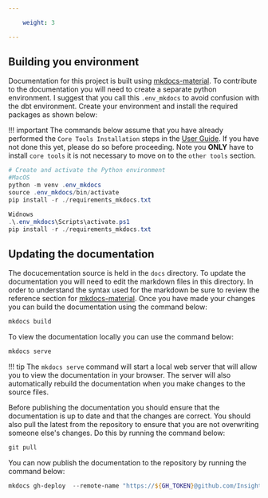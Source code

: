```yaml
---

    weight: 3

---
```


## Building you environment 
Documentation for this project is built using [mkdocs-material](https://squidfunk.github.io/mkdocs-material/). To contribute to the documentation you will need to create a separate python environment. I suggest that you call this `.env_mkdocs` to avoid confusion with the dbt environment. Create your environment and install the required packages as shown below:

!!! important 
    The commands below assume that you have already performed the `Core Tools Installation` steps in the [User Guide](../user_guide/index.md#core-tools-installation). If you have not done this yet, please do so before proceeding. Note you **ONLY** have to install `core tools` it is not necessary to move on to the `other tools` section. 

``` powershell title="Create and activate the Python environment"
# Create and activate the Python environment
#MacOS
python -m venv .env_mkdocs
source .env_mkdocs/bin/activate
pip install -r ./requirements_mkdocs.txt

Widnows
.\.env_mkdocs\Scripts\activate.ps1
pip install -r ./requirements_mkdocs.txt

```

## Updating the documentation
The docucementation source is held in the `docs` directory. To update the documentation you will need to edit the markdown files in this directory. In order to understand the syntax used for the markdown be sure to review the reference section for [mkdocs-material](https://squidfunk.github.io/mkdocs-material/reference/). Once you have made your changes you can build the documentation using the command below:

``` powershell title="Build the documentation"
mkdocs build
```

To view the documentation locally you can use the command below:

``` powershell title="View the documentation locally"
mkdocs serve
```

!!! tip
    The `mkdocs serve` command will start a local web server that will allow you to view the documentation in your browser. The server will also automatically rebuild the documentation when you make changes to the source files.


Before publishing the documentation you should ensure that the documentation is up to date and that the changes are correct. You should also pull the latest from the repository to ensure that you are not overwriting someone else's changes. Do this by running the command below:

``` powershell title="Pull the latest changes from the repository"
git pull
```

You can now publish the documentation to the repository by running the command below:

``` powershell title="Publish the documentation"
mkdocs gh-deploy  --remote-name "https://${GH_TOKEN}@github.com/Insight-Services-APAC/Insight_Ingenious.git"
```
